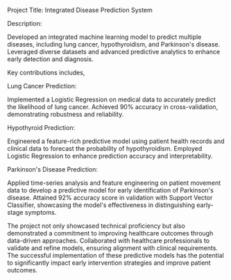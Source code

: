 Project Title: Integrated Disease Prediction System 
 
Description: 
 
Developed an integrated machine learning model to predict multiple diseases, including lung cancer, hypothyroidism, and Parkinson's disease. Leveraged diverse datasets and advanced predictive analytics to enhance early detection and diagnosis.

Key contributions includes, 
 
Lung Cancer Prediction: 

Implemented a Logistic Regression on medical data to accurately predict the likelihood of lung cancer. Achieved 90% accuracy in cross-validation, demonstrating robustness and reliability.

Hypothyroid Prediction: 

Engineered a feature-rich predictive model using patient health records and clinical data to forecast the probability of hypothyroidism. Employed Logistic Regression to enhance prediction accuracy and interpretability. 
 
Parkinson's Disease Prediction: 

Applied time-series analysis and feature engineering on patient movement data to develop a predictive model for early identification of Parkinson's disease. Attained 92% accuracy score in validation with Support Vector Classifier, showcasing the model's effectiveness in distinguishing early-stage symptoms.

The project not only showcased technical proficiency but also demonstrated a commitment to improving healthcare outcomes through data-driven approaches. Collaborated with healthcare professionals to validate and refine models, ensuring alignment with clinical requirements. The successful implementation of these predictive models has the potential to significantly impact early intervention strategies and improve patient outcomes.
